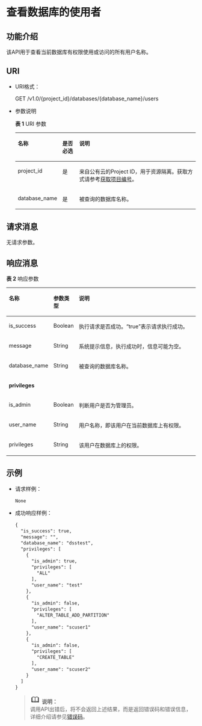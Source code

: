 # 查看数据库的使用者<a name="dli_02_0040"></a>

## 功能介绍<a name="s9022b362116544488f1346cc1330f2ee"></a>

该API用于查看当前数据库有权限使用或访问的所有用户名称。

## URI<a name="sfefe36e9d87c4dd78c1400e0b9a5cffe"></a>

-   URI格式：

    GET /v1.0/\{project\_id\}/databases/\{database\_name\}/users

-   参数说明

    **表 1**  URI 参数

    <a name="zh-cn_topic_0069077917_table47403819"></a>
    <table><thead align="left"><tr id="zh-cn_topic_0069077917_row13090998"><th class="cellrowborder" valign="top" width="14.000000000000002%" id="mcps1.2.4.1.1"><p id="zh-cn_topic_0069077917_p138515164287"><a name="zh-cn_topic_0069077917_p138515164287"></a><a name="zh-cn_topic_0069077917_p138515164287"></a>名称</p>
    </th>
    <th class="cellrowborder" valign="top" width="10%" id="mcps1.2.4.1.2"><p id="a975463c647c04e418957975355d8d889"><a name="a975463c647c04e418957975355d8d889"></a><a name="a975463c647c04e418957975355d8d889"></a>是否必选</p>
    </th>
    <th class="cellrowborder" valign="top" width="76%" id="mcps1.2.4.1.3"><p id="zh-cn_topic_0069077917_p53855166283"><a name="zh-cn_topic_0069077917_p53855166283"></a><a name="zh-cn_topic_0069077917_p53855166283"></a>说明</p>
    </th>
    </tr>
    </thead>
    <tbody><tr id="row17061240154210"><td class="cellrowborder" valign="top" width="14.000000000000002%" headers="mcps1.2.4.1.1 "><p id="zh-cn_topic_0069077803_p43412436"><a name="zh-cn_topic_0069077803_p43412436"></a><a name="zh-cn_topic_0069077803_p43412436"></a>project_id</p>
    </td>
    <td class="cellrowborder" valign="top" width="10%" headers="mcps1.2.4.1.2 "><p id="zh-cn_topic_0069077803_p26746391"><a name="zh-cn_topic_0069077803_p26746391"></a><a name="zh-cn_topic_0069077803_p26746391"></a>是</p>
    </td>
    <td class="cellrowborder" valign="top" width="76%" headers="mcps1.2.4.1.3 "><p id="zh-cn_topic_0069077803_p18974100"><a name="zh-cn_topic_0069077803_p18974100"></a><a name="zh-cn_topic_0069077803_p18974100"></a>来自公有云的Project ID，用于资源隔离。获取方式请参考<a href="获取项目编号.md">获取项目编号</a>。</p>
    </td>
    </tr>
    <tr id="zh-cn_topic_0069077917_row27824106"><td class="cellrowborder" valign="top" width="14.000000000000002%" headers="mcps1.2.4.1.1 "><p id="zh-cn_topic_0069077917_p39160124"><a name="zh-cn_topic_0069077917_p39160124"></a><a name="zh-cn_topic_0069077917_p39160124"></a>database_name</p>
    </td>
    <td class="cellrowborder" valign="top" width="10%" headers="mcps1.2.4.1.2 "><p id="zh-cn_topic_0069077917_p17853499"><a name="zh-cn_topic_0069077917_p17853499"></a><a name="zh-cn_topic_0069077917_p17853499"></a>是</p>
    </td>
    <td class="cellrowborder" valign="top" width="76%" headers="mcps1.2.4.1.3 "><p id="p4353182211446"><a name="p4353182211446"></a><a name="p4353182211446"></a>被查询的数据库名称。</p>
    </td>
    </tr>
    </tbody>
    </table>


## 请求消息<a name="s3e4b9bd8028f44d4a50de99e54b5c834"></a>

无请求参数。

## 响应消息<a name="sc635755e28ef4e23a5f935721506b136"></a>

**表 2**  响应参数

<a name="zh-cn_topic_0069077917_table58402585"></a>
<table><thead align="left"><tr id="zh-cn_topic_0069077917_row40562973"><th class="cellrowborder" valign="top" width="16.831683168316832%" id="mcps1.2.4.1.1"><p id="a40b1c2f3eab7411b88a4926575e040e9"><a name="a40b1c2f3eab7411b88a4926575e040e9"></a><a name="a40b1c2f3eab7411b88a4926575e040e9"></a>名称</p>
</th>
<th class="cellrowborder" valign="top" width="10.891089108910892%" id="mcps1.2.4.1.2"><p id="aa4b8c48a20094432b271bf115758f7c3"><a name="aa4b8c48a20094432b271bf115758f7c3"></a><a name="aa4b8c48a20094432b271bf115758f7c3"></a>参数类型</p>
</th>
<th class="cellrowborder" valign="top" width="72.27722772277228%" id="mcps1.2.4.1.3"><p id="zh-cn_topic_0069077917_p872181062918"><a name="zh-cn_topic_0069077917_p872181062918"></a><a name="zh-cn_topic_0069077917_p872181062918"></a>说明</p>
</th>
</tr>
</thead>
<tbody><tr id="zh-cn_topic_0069077917_row22452291"><td class="cellrowborder" valign="top" width="16.831683168316832%" headers="mcps1.2.4.1.1 "><p id="zh-cn_topic_0069077917_p6696265"><a name="zh-cn_topic_0069077917_p6696265"></a><a name="zh-cn_topic_0069077917_p6696265"></a>is_success</p>
</td>
<td class="cellrowborder" valign="top" width="10.891089108910892%" headers="mcps1.2.4.1.2 "><p id="zh-cn_topic_0069077917_p45003772"><a name="zh-cn_topic_0069077917_p45003772"></a><a name="zh-cn_topic_0069077917_p45003772"></a>Boolean</p>
</td>
<td class="cellrowborder" valign="top" width="72.27722772277228%" headers="mcps1.2.4.1.3 "><p id="p47191535121513"><a name="p47191535121513"></a><a name="p47191535121513"></a>执行请求是否成功。<span class="parmvalue" id="parmvalue66617595161051"><a name="parmvalue66617595161051"></a><a name="parmvalue66617595161051"></a>“true”</span>表示请求执行成功。</p>
</td>
</tr>
<tr id="zh-cn_topic_0069077917_row58624704"><td class="cellrowborder" valign="top" width="16.831683168316832%" headers="mcps1.2.4.1.1 "><p id="zh-cn_topic_0069077917_p50980558"><a name="zh-cn_topic_0069077917_p50980558"></a><a name="zh-cn_topic_0069077917_p50980558"></a>message</p>
</td>
<td class="cellrowborder" valign="top" width="10.891089108910892%" headers="mcps1.2.4.1.2 "><p id="zh-cn_topic_0069077917_p12863387"><a name="zh-cn_topic_0069077917_p12863387"></a><a name="zh-cn_topic_0069077917_p12863387"></a>String</p>
</td>
<td class="cellrowborder" valign="top" width="72.27722772277228%" headers="mcps1.2.4.1.3 "><p id="p18719635161517"><a name="p18719635161517"></a><a name="p18719635161517"></a>系统提示信息，执行成功时，信息可能为空。</p>
</td>
</tr>
<tr id="zh-cn_topic_0069077917_row49277313"><td class="cellrowborder" valign="top" width="16.831683168316832%" headers="mcps1.2.4.1.1 "><p id="zh-cn_topic_0069077917_p32039392"><a name="zh-cn_topic_0069077917_p32039392"></a><a name="zh-cn_topic_0069077917_p32039392"></a>database_name</p>
</td>
<td class="cellrowborder" valign="top" width="10.891089108910892%" headers="mcps1.2.4.1.2 "><p id="zh-cn_topic_0069077917_p25491132"><a name="zh-cn_topic_0069077917_p25491132"></a><a name="zh-cn_topic_0069077917_p25491132"></a>String</p>
</td>
<td class="cellrowborder" valign="top" width="72.27722772277228%" headers="mcps1.2.4.1.3 "><p id="zh-cn_topic_0069077917_p51515784"><a name="zh-cn_topic_0069077917_p51515784"></a><a name="zh-cn_topic_0069077917_p51515784"></a>被查询的数据库名称。</p>
</td>
</tr>
<tr id="zh-cn_topic_0069077917_row60988879"><td class="cellrowborder" colspan="3" valign="top" headers="mcps1.2.4.1.1 mcps1.2.4.1.2 mcps1.2.4.1.3 "><p id="zh-cn_topic_0069077917_p41152153"><a name="zh-cn_topic_0069077917_p41152153"></a><a name="zh-cn_topic_0069077917_p41152153"></a><strong id="zh-cn_topic_0069077917_b34825063"><a name="zh-cn_topic_0069077917_b34825063"></a><a name="zh-cn_topic_0069077917_b34825063"></a>privileges</strong></p>
</td>
</tr>
<tr id="row4303992815144"><td class="cellrowborder" valign="top" width="16.831683168316832%" headers="mcps1.2.4.1.1 "><p id="p5179208315157"><a name="p5179208315157"></a><a name="p5179208315157"></a>is_admin</p>
</td>
<td class="cellrowborder" valign="top" width="10.891089108910892%" headers="mcps1.2.4.1.2 "><p id="p3568244915157"><a name="p3568244915157"></a><a name="p3568244915157"></a>Boolean</p>
</td>
<td class="cellrowborder" valign="top" width="72.27722772277228%" headers="mcps1.2.4.1.3 "><p id="p459725515157"><a name="p459725515157"></a><a name="p459725515157"></a>判断用户是否为管理员。</p>
</td>
</tr>
<tr id="zh-cn_topic_0069077917_row44990116"><td class="cellrowborder" valign="top" width="16.831683168316832%" headers="mcps1.2.4.1.1 "><p id="zh-cn_topic_0069077917_p20320792"><a name="zh-cn_topic_0069077917_p20320792"></a><a name="zh-cn_topic_0069077917_p20320792"></a>user_name</p>
</td>
<td class="cellrowborder" valign="top" width="10.891089108910892%" headers="mcps1.2.4.1.2 "><p id="zh-cn_topic_0069077917_p46512728"><a name="zh-cn_topic_0069077917_p46512728"></a><a name="zh-cn_topic_0069077917_p46512728"></a>String</p>
</td>
<td class="cellrowborder" valign="top" width="72.27722772277228%" headers="mcps1.2.4.1.3 "><p id="zh-cn_topic_0069077917_p9434613"><a name="zh-cn_topic_0069077917_p9434613"></a><a name="zh-cn_topic_0069077917_p9434613"></a>用户名称，即该用户在当前数据库上有权限。</p>
</td>
</tr>
<tr id="zh-cn_topic_0069077917_row17802655"><td class="cellrowborder" valign="top" width="16.831683168316832%" headers="mcps1.2.4.1.1 "><p id="zh-cn_topic_0069077917_p32728944"><a name="zh-cn_topic_0069077917_p32728944"></a><a name="zh-cn_topic_0069077917_p32728944"></a>privileges</p>
</td>
<td class="cellrowborder" valign="top" width="10.891089108910892%" headers="mcps1.2.4.1.2 "><p id="zh-cn_topic_0069077917_p53346070"><a name="zh-cn_topic_0069077917_p53346070"></a><a name="zh-cn_topic_0069077917_p53346070"></a>String</p>
</td>
<td class="cellrowborder" valign="top" width="72.27722772277228%" headers="mcps1.2.4.1.3 "><p id="zh-cn_topic_0069077917_p26064445"><a name="zh-cn_topic_0069077917_p26064445"></a><a name="zh-cn_topic_0069077917_p26064445"></a>该用户在数据库上的权限。</p>
</td>
</tr>
</tbody>
</table>

## 示例<a name="section58202197153616"></a>

-   请求样例：

    ```
    None
    ```

-   成功响应样例：

    ```
    {
      "is_success": true,
      "message": "",
      "database_name": "dsstest",
      "privileges": [
        {
          "is_admin": true,
          "privileges": [
            "ALL"
          ],
          "user_name": "test"
        },
        {
          "is_admin": false,
          "privileges": [
            "ALTER_TABLE_ADD_PARTITION"
          ],
          "user_name": "scuser1"
        },
        {
          "is_admin": false,
          "privileges": [
            "CREATE_TABLE"
          ],
          "user_name": "scuser2"
        }
      ]
    }
    ```

    >![](public_sys-resources/icon-note.gif) **说明：**   
    >调用API出错后，将不会返回上述结果，而是返回错误码和错误信息，详细介绍请参见[错误码](错误码.md)。  


